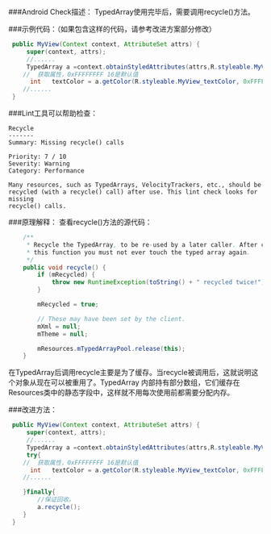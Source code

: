 
###Android Check描述：
	TypedArray使用完毕后，需要调用recycle()方法。

###示例代码：（如果包含这样的代码，请参考改进方案部分修改）

``` java
 public MyView(Context context, AttributeSet attrs) {
     super(context, attrs);
     //......
     TypedArray a =context.obtainStyledAttributes(attrs,R.styleable.MyView);
    //  获取属性，0xFFFFFFFF 16是默认值
      int   textColor = a.getColor(R.styleable.MyView_textColor, 0xFFFFFFFF);
    //......
 }
```
###Lint工具可以帮助检查：

```
Recycle
-------
Summary: Missing recycle() calls

Priority: 7 / 10
Severity: Warning
Category: Performance

Many resources, such as TypedArrays, VelocityTrackers, etc., should be
recycled (with a recycle() call) after use. This lint check looks for missing
recycle() calls.
```

###原理解释：
查看recycle()方法的源代码：
```java
    /**
     * Recycle the TypedArray, to be re-used by a later caller. After calling
     * this function you must not ever touch the typed array again.
     */
    public void recycle() {
        if (mRecycled) {
            throw new RuntimeException(toString() + " recycled twice!");
        }

        mRecycled = true;

        // These may have been set by the client.
        mXml = null;
        mTheme = null;

        mResources.mTypedArrayPool.release(this);
    }
```
在TypedArray后调用recycle主要是为了缓存。当recycle被调用后，这就说明这个对象从现在可以被重用了。TypedArray 内部持有部分数组，它们缓存在Resources类中的静态字段中，这样就不用每次使用前都需要分配内存。



###改进方法：
```java
 public MyView(Context context, AttributeSet attrs) {
     super(context, attrs);
     //......
     TypedArray a =context.obtainStyledAttributes(attrs,R.styleable.MyView);
     try{
    //  获取属性，0xFFFFFFFF 16是默认值
      int   textColor = a.getColor(R.styleable.MyView_textColor, 0xFFFFFFFF);
    //......

    }finally{
        //保证回收。
        a.recycle();
    }
 }
```




